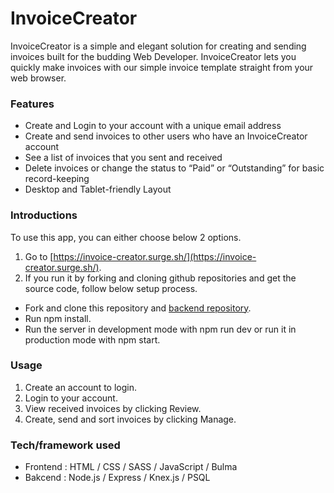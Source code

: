 
# InvoiceCreator

InvoiceCreator is a simple and elegant solution for creating and sending invoices built for the budding Web Developer. 
InvoiceCreator lets you quickly make invoices with our simple invoice template straight from your web browser.

### Features

* Create and Login to your account with a unique email address
* Create and send invoices to other users who have an InvoiceCreator account
* See a list of invoices that you sent and received
* Delete invoices or change the status to “Paid” or “Outstanding” for basic record-keeping
* Desktop and Tablet-friendly Layout

### Introductions

To use this app, you can either choose below 2 options.
1. Go to [https://invoice-creator.surge.sh/](https://invoice-creator.surge.sh/).
2. If you run it by forking and cloning github repositories and get the source code, follow below setup process.
  * Fork and clone this repository and [backend repository](https://github.com/Galvanize-Gals/invoice-generator-back-end).
  * Run npm install.
  * Run the server in development mode with npm run dev or run it in production mode with npm start.
  
### Usage

1. Create an account to login.
2. Login to your account.
3. View received invoices by clicking Review.
4. Create, send and sort invoices by clicking Manage.

### Tech/framework used

* Frontend : HTML / CSS / SASS / JavaScript / Bulma
* Bakcend : Node.js / Express / Knex.js / PSQL



  




